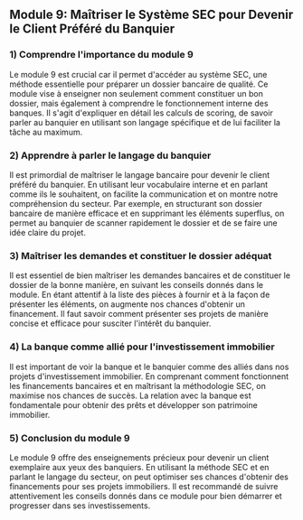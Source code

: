 ## Module 9: Maîtriser le Système SEC pour Devenir le Client Préféré du Banquier

### 1) Comprendre l'importance du module 9

Le module 9 est crucial car il permet d'accéder au système SEC, une méthode essentielle pour préparer un dossier bancaire de qualité. Ce module vise à enseigner non seulement comment constituer un bon dossier, mais également à comprendre le fonctionnement interne des banques. Il s'agit d'expliquer en détail les calculs de scoring, de savoir parler au banquier en utilisant son langage spécifique et de lui faciliter la tâche au maximum.

### 2) Apprendre à parler le langage du banquier

Il est primordial de maîtriser le langage bancaire pour devenir le client préféré du banquier. En utilisant leur vocabulaire interne et en parlant comme ils le souhaitent, on facilite la communication et on montre notre compréhension du secteur. Par exemple, en structurant son dossier bancaire de manière efficace et en supprimant les éléments superflus, on permet au banquier de scanner rapidement le dossier et de se faire une idée claire du projet.

### 3) Maîtriser les demandes et constituer le dossier adéquat

Il est essentiel de bien maîtriser les demandes bancaires et de constituer le dossier de la bonne manière, en suivant les conseils donnés dans le module. En étant attentif à la liste des pièces à fournir et à la façon de présenter les éléments, on augmente nos chances d'obtenir un financement. Il faut savoir comment présenter ses projets de manière concise et efficace pour susciter l'intérêt du banquier.

### 4) La banque comme allié pour l'investissement immobilier

Il est important de voir la banque et le banquier comme des alliés dans nos projets d'investissement immobilier. En comprenant comment fonctionnent les financements bancaires et en maîtrisant la méthodologie SEC, on maximise nos chances de succès. La relation avec la banque est fondamentale pour obtenir des prêts et développer son patrimoine immobilier.

### 5) Conclusion du module 9

Le module 9 offre des enseignements précieux pour devenir un client exemplaire aux yeux des banquiers. En utilisant la méthode SEC et en parlant le langage du secteur, on peut optimiser ses chances d'obtenir des financements pour ses projets immobiliers. Il est recommandé de suivre attentivement les conseils donnés dans ce module pour bien démarrer et progresser dans ses investissements.
